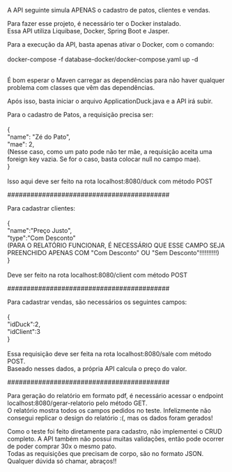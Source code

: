 A API seguinte simula APENAS o cadastro de patos, clientes e vendas.

Para fazer esse projeto, é necessário ter o Docker instalado.<br>
Essa API utiliza Liquibase, Docker, Spring Boot e Jasper.<br>

Para a execução da API, basta apenas ativar o Docker, com o comando:<br><br>
  docker-compose -f database-docker/docker-compose.yaml up -d<br><br>

É bom esperar o Maven carregar as dependências para não haver qualquer problema com classes que vêm das dependências.

Após isso, basta iniciar o arquivo ApplicationDuck.java e a API irá subir.

Para o cadastro de Patos, a requisição precisa ser: <br><br>
{<br>
  "name": "Zé do Pato",<br>
  "mae": 2, <br>(Nesse caso, como um pato pode não ter mãe, a requisição aceita uma foreign key vazia. Se for o caso, basta colocar null no campo mae).<br>
}<br><br>
Isso aqui deve ser feito na rota localhost:8080/duck com método POST

##########################################

Para cadastrar clientes:<br><br>
{<br>
  "name":"Preço Justo",<br>
  "type":"Com Desconto" <br>(PARA O RELATÓRIO FUNCIONAR, É NECESSÁRIO QUE ESSE CAMPO SEJA PREENCHIDO APENAS COM "Com Desconto" OU "Sem Desconto"!!!!!!!!!!)<br>
}<br><br>
Deve ser feito na rota localhost:8080/client com método POST<br>

##########################################

Para cadastrar vendas, são necessários os seguintes campos:<br><br>
{<br>
  "idDuck":2,<br>
  "idClient":3<br>
}<br><br>
Essa requisição deve ser feita na rota localhost:8080/sale com método POST.<br>
Baseado nesses dados, a própria API calcula o preço do valor.<br>

##########################################<br>

Para geração do relatório em formato pdf, é necessário acessar o endpoint localhost:8080/gerar-relatorio pelo método GET.<br>
O relatório mostra todos os campos pedidos no teste. Infelizmente não consegui replicar o design do relatório :(, mas os dados foram gerados!

Como o teste foi feito diretamente para cadastro, não implementei o CRUD completo. A API também não possui muitas validações, então pode ocorrer de poder comprar 30x o mesmo pato.<br>
Todas as requisições que precisam de corpo, são no formato JSON.<br>
Qualquer dúvida só chamar, abraços!!<br>

